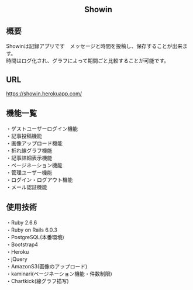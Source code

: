 <h2 align="center">Showin</h2>

## 概要

Showinは記録アプリです　メッセージと時間を投稿し、保存することが出来ます。  
時間はログ化され、グラフによって期間ごと比較することが可能です。

## URL

https://showin.herokuapp.com/

## 機能一覧

・ゲストユーザーログイン機能  
・記事投稿機能  
・画像アップロード機能  
・折れ線グラフ機能  
・記事詳細表示機能  
・ページネーション機能  
・管理ユーザー機能  
・ログイン・ログアウト機能  
・メール認証機能  


## 使用技術

・Ruby 2.6.6  
・Ruby on Rails 6.0.3  
・PostgreSQL(本番環境)  
・Bootstrap4  
・Heroku  
・jQuery  
・AmazonS3(画像のアップロード)  
・kaminari(ページネーション機能・件数制限)  
・Chartkick(線グラフ描写)  


